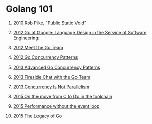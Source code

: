 # Golang 101

1) [2010 Rob Pike, "Public Static Void"](https://www.youtube.com/watch?v=5kj5ApnhPAE)

2) [2012 Go at Google: Language Design in the Service of Software Engineering](http://talks.golang.org/2012/splash.article)

3) [2012 Meet the Go Team](https://www.youtube.com/watch?v=sln-gJaURzk#t=24sec)

4) [2012 Go Concurrency Patterns](https://www.youtube.com/watch?v=f6kdp27TYZs)

5) [2013 Advanced Go Concurrency Patterns](https://www.youtube.com/watch?feature=player_embedded&v=QDDwwePbDtw)

6) [2013 Fireside Chat with the Go Team](https://www.youtube.com/watch?feature=player_embedded&v=p9VUCp98ay4)

7) [2013 Concurrency Is Not Parallelism](https://www.youtube.com/watch?v=cN_DpYBzKso)

8) [2015 On the move from C to Go in the toolchain](https://www.youtube.com/watch?v=cF1zJYkBW4A)

9) [2015 Performance without the event loop](http://dave.cheney.net/2015/08/08/performance-without-the-event-loop)

10) [2015 The Legacy of Go](http://dave.cheney.net/2015/11/15/the-legacy-of-go)
